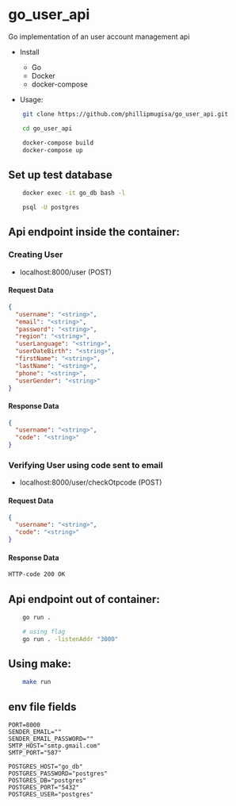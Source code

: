 # go_user_api
Go implementation of an user account management api

- Install
  * Go
  * Docker
  * docker-compose

- Usage: 

```bash
    git clone https://github.com/phillipmugisa/go_user_api.git

    cd go_user_api

    docker-compose build
    docker-compose up
```

## Set up test database

```bash
    docker exec -it go_db bash -l

    psql -U postgres
```

## Api endpoint inside the container:

### Creating User
- localhost:8000/user (POST)

#### Request Data
```json
{
  "username": "<string>",
  "email": "<string>",
  "password": "<string>",
  "region": "<string>",
  "userLanguage": "<string>",
  "userDateBirth": "<string>",
  "firstName": "<string>",
  "lastName": "<string>",
  "phone": "<string>",
  "userGender": "<string>"
}
```

#### Response Data
```json
{
  "username": "<string>",
  "code": "<string>"
}
```

### Verifying User using code sent to email
- localhost:8000/user/checkOtpcode (POST)

#### Request Data
```json
{
  "username": "<string>",
  "code": "<string>"
}
```

#### Response Data
```html
HTTP-code 200 OK
```

## Api endpoint out of container:
```bash
    go run .

    # using flag
    go run . -listenAddr "3000"
```


## Using make:
```bash
    make run
```


## env file fields
```
PORT=8000
SENDER_EMAIL=""
SENDER_EMAIL_PASSWORD=""
SMTP_HOST="smtp.gmail.com"
SMTP_PORT="587"

POSTGRES_HOST="go_db"
POSTGRES_PASSWORD="postgres"
POSTGRES_DB="postgres"
POSTGRES_PORT="5432"
POSTGRES_USER="postgres"
```